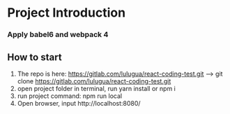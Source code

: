 # Project Introduction
### Apply babel6 and webpack 4

## How to start
1. The repo is here: https://gitlab.com/lulugua/react-coding-test.git --> git clone https://gitlab.com/lulugua/react-coding-test.git
2. open project folder in terminal, run yarn install or npm i
3. run project command: npm run local
4. Open browser, input http://localhost:8080/
